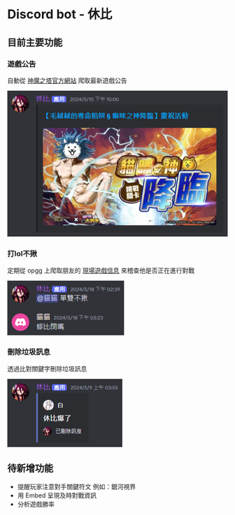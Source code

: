 Discord bot - 休比
====================

## 目前主要功能

### 遊戲公告

自動從 [神魔之塔官方網站](https://towerofsaviors.com/category/%e6%96%b0%e8%81%9e%e7%a8%bf/) 爬取最新遊戲公告

![dc截圖](images/神魔之塔.png)

### 打lol不揪

定期從 opgg 上爬取朋友的 [現場遊戲信息](https://www.op.gg/summoners/tw/%E5%A4%A7%E5%AE%B6%E5%A5%BD%E6%88%91%E6%98%AF%E5%9A%B6%E5%9A%B6%E6%80%AA-TW2/ingame) 來稽查他是否正在進行對戰

![dc截圖](images/不揪.png)

### 刪除垃圾訊息

透過比對關鍵字刪除垃圾訊息

![dc截圖](images/刪除訊息.png)

## 待新增功能

- 提醒玩家注意對手關鍵符文 例如：銀河視界
- 用 Embed 呈現及時對戰資訊
- 分析遊戲勝率
